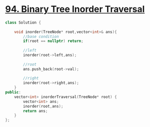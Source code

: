# [94. Binary Tree Inorder Traversal](https://leetcode.com/problems/binary-tree-inorder-traversal/)

```c++
class Solution {
    
    void inorder(TreeNode* root,vector<int>& ans){
        //base condition
        if(root == nullptr) return;  
      
        //left
        inorder(root->left,ans);
        
        //root
        ans.push_back(root->val);
        
        //right
        inorder(root->right,ans);
    }
public:
    vector<int> inorderTraversal(TreeNode* root) {
        vector<int> ans;
        inorder(root,ans);
        return ans;
    }
};
```